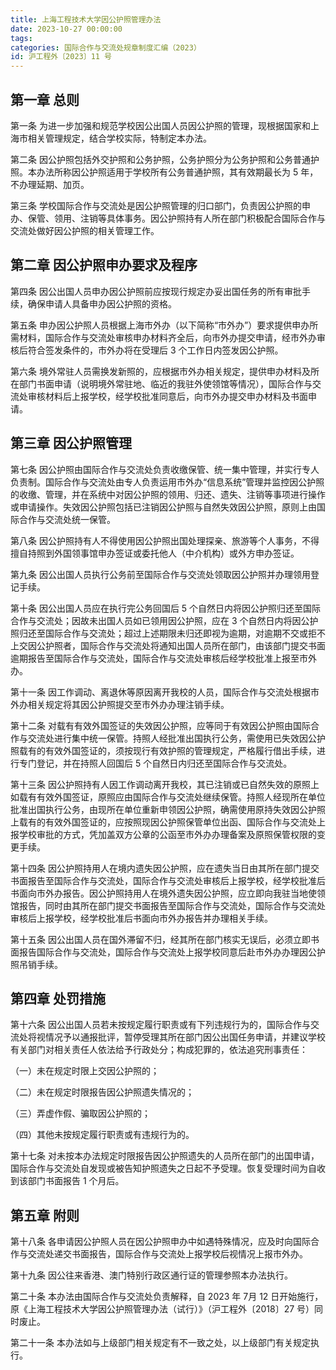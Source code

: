 ```yaml
---
title: 上海工程技术大学因公护照管理办法
date: 2023-10-27 00:00:00
tags: 
categories: 国际合作与交流处规章制度汇编（2023）
id: 沪工程外〔2023〕11 号
--- 
```


## 第一章 总则

第一条 为进一步加强和规范学校因公出国人员因公护照的管理，现根据国家和上海市相关管理规定，结合学校实际，特制定本办法。

第二条 因公护照包括外交护照和公务护照，公务护照分为公务护照和公务普通护照。本办法所称因公护照适用于学校所有公务普通护照，其有效期最长为 5 年，不办理延期、加页。

第三条 学校国际合作与交流处是因公护照管理的归口部门，负责因公护照的申办、保管、领用、注销等具体事务。因公护照持有人所在部门积极配合国际合作与交流处做好因公护照的相关管理工作。

## 第二章 因公护照申办要求及程序

第四条 因公出国人员申办因公护照前应按现行规定办妥出国任务的所有审批手续，确保申请人具备申办因公护照的资格。

第五条 申办因公护照人员根据上海市外办（以下简称“市外办”）要求提供申办所需材料，国际合作与交流处审核申办材料齐全后，向市外办提交申请，经市外办审核后符合签发条件的，市外办将在受理后 3 个工作日内签发因公护照。

第六条 境外常驻人员需换发新照的，应根据市外办相关规定，提供申办材料及所在部门书面申请（说明境外常驻地、临近的我驻外使领馆等情况），国际合作与交流处审核材料后上报学校，经学校批准同意后，向市外办提交申办材料及书面申请。

## 第三章 因公护照管理

第七条 因公护照由国际合作与交流处负责收缴保管、统一集中管理，并实行专人负责制。国际合作与交流处由专人负责运用市外办“信息系统”管理并监控因公护照的收缴、管理，并在系统中对因公护照的领用、归还、遗失、注销等事项进行操作或申请操作。失效因公护照包括已注销因公护照与自然失效因公护照，原则上由国际合作与交流处统一保管。

第八条 因公护照持有人不得使用因公护照出国处理探亲、旅游等个人事务，不得擅自持照到外国领事馆申办签证或委托他人（中介机构）或外方申办签证。

第九条 因公出国人员执行公务前至国际合作与交流处领取因公护照并办理领用登记手续。

第十条 因公出国人员应在执行完公务回国后 5 个自然日内将因公护照归还至国际合作与交流处；因故未出国人员如已领用因公护照，应在 3 个自然日内将因公护照归还至国际合作与交流处；超过上述期限未归还即视为逾期，对逾期不交或拒不上交因公护照者，国际合作与交流处将通知出国人员所在部门，由该部门提交书面逾期报告至国际合作与交流处，国际合作与交流处审核后经学校批准上报至市外办。

第十一条 因工作调动、离退休等原因离开我校的人员，国际合作与交流处根据市外办相关规定将其因公护照提交至市外办办理注销手续。

第十二条 对载有有效外国签证的失效因公护照，应等同于有效因公护照由国际合作与交流处进行集中统一保管。持照人经批准出国执行公务，需使用已失效因公护照载有的有效外国签证的，须按现行有效护照的管理规定，严格履行借出手续，进行专门登记，并在持照人回国后 5 个自然日内归还至国际合作与交流处。

第十三条 因公护照持有人因工作调动离开我校，其已注销或已自然失效的原照上如载有有效外国签证，原照应由国际合作与交流处继续保管。持照人经现所在单位批准出国执行公务，由现所在单位重新申领因公护照，确需使用原持失效因公护照上载有的有效外国签证的，应按照现因公护照保管单位出函、国际合作与交流处上报学校审批的方式，凭加盖双方公章的公函至市外办办理备案及原照保管权限的变更手续。

第十四条 因公护照持用人在境内遗失因公护照，应在遗失当日由其所在部门提交书面报告至国际合作与交流处，国际合作与交流处审核后上报学校，经学校批准后书面向市外办报告。因公护照持用人在境外遗失因公护照，应立即向我驻当地使领馆报告，同时由其所在部门提交书面报告至国际合作与交流处，国际合作与交流处审核后上报学校，经学校批准后书面向市外办报告并办理相关手续。

第十五条 因公出国人员在国外滞留不归，经其所在部门核实无误后，必须立即书面报告国际合作与交流处，国际合作与交流处上报学校同意后赴市外办办理因公护照吊销手续。

## 第四章 处罚措施

第十六条 因公出国人员若未按规定履行职责或有下列违规行为的，国际合作与交流处将视情况予以通报批评，暂停受理其所在部门因公出国任务申请，并建议学校有关部门对相关责任人依法给予行政处分；构成犯罪的，依法追究刑事责任：

（一）未在规定时限上交因公护照的；

（二）未在规定时限报告因公护照遗失情况的；

（三）弄虚作假、骗取因公护照的；

（四）其他未按规定履行职责或有违规行为的。

第十七条 对未按本办法规定时限报告因公护照遗失的人员所在部门的出国申请，国际合作与交流处自发现或被告知护照遗失之日起不予受理。恢复受理时间为自收到该部门书面报告 1 个月后。

## 第五章 附则

第十八条 各申请因公护照人员在因公护照申办中如遇特殊情况，应及时向国际合作与交流处递交书面报告，国际合作与交流处上报学校后视情况上报市外办。

第十九条 因公往来香港、澳门特别行政区通行证的管理参照本办法执行。

第二十条 本办法由国际合作与交流处负责解释，自 2023 年 7月 12 日开始施行，原《上海工程技术大学因公护照管理办法（试行）》（沪工程外〔2018〕27 号）同时废止。

第二十一条 本办法如与上级部门相关规定有不一致之处，以上级部门有关规定执行。
